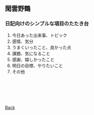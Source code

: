 ## 閑雲野鶴

### 日記向けのシンプルな項目のたたき台

1. 今日あった出来事、トピック
2. 感情、気分
3. うまくいったこと、良かった点
4. 課題、気になること
5. 感謝、嬉しかったこと
6. 明日の目標、やりたいこと
7. その他

<p style="margin-top: 100px;"></p>

[Back](./../../)
